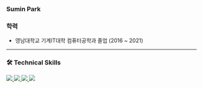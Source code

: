 ### Sumin Park
<!--
**clappingmin/clappingmin** is a ✨ _special_ ✨ repository because its `README.md` (this file) appears on your GitHub profile.

Here are some ideas to get you started:
<!-- - 🔭 I’m currently working on my project [Muffin's law](https://github.com/dmswl0311/term_project) -->


<!-- - 📘 I graduated from [Yeungnam University](http://www.yu.ac.kr/_korean/main/index.php).
- 🌱 I’m currently learning Python, Django, Algorithm, Kotlin, Android -->

<!--![clappingmin's github stats](https://github-readme-stats.vercel.app/api?username=clappingmin&theme=default&show_icons=true)<br/>-->
<!-- |         Type        	|          Date          	|              Contents              	|                    Organization                    	|
|:-------------------:	|:----------------------:	|:----------------------------------:	|:--------------------------------------------------:	|
|    🎓<br>Education   	| 2016. 3 <br>~ 2021. 2  	| Department of Computer Engineering 	|                 Yeungnam University                	|
| Research activities 	| 2018. 11 <br>~ 2020. 7 	|   Undergraduate Research Students  	| Yeungnam Univ. <br>Computing and memory system Lab 	| -->


### 학력
+ 영남대학교 기계IT대학 컴퓨터공학과 졸업 (2016 ~ 2021)
---
### 🛠  Technical Skills  
<a href="https://github.com/clappingmin" target="_blank"><img src="https://img.shields.io/badge/Python-3776AB?style=flat-square&logo=Python&logoColor=white"/> 
  <a href="https://github.com/clappingmin" target="_blank"><img src="https://img.shields.io/badge/Django-092E20?style=flat-square&logo=django&logoColor=white"/>
    <a href="https://github.com/clappingmin" target="_blank"><img src="https://img.shields.io/badge/Android Studio-3DDC84?style=flat-square&logo=androidstudio&logoColor=white"/>
      <a href="https://github.com/clappingmin" target="_blank"><img src="https://img.shields.io/badge/Kotlin-0095D5?style=flat-square&logo=kotlin&logoColor=white"/></a>
    
